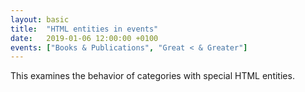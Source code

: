 ```yaml
---
layout: basic
title:  "HTML entities in events"
date:   2019-01-06 12:00:00 +0100
events: ["Books & Publications", "Great < & Greater"]
---
```

This examines the behavior of categories with special HTML entities.
